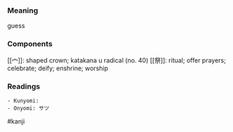 ### Meaning

guess

### Components

[[宀]]: shaped crown; katakana u radical (no. 40) [[祭]]: ritual; offer prayers; celebrate; deify; enshrine; worship

### Readings

```
- Kunyomi: 
- Onyomi: サツ
```

#kanji
